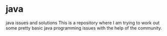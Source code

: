 # java
java issues and solutions
This is a repository where I am trying to work out some pretty basic java programming issues with the help of the community.
